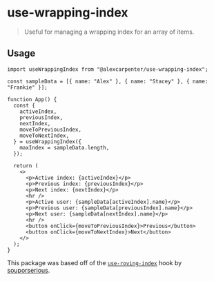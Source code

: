 # use-wrapping-index

> Useful for managing a wrapping index for an array of items.

## Usage

```tsx
import useWrappingIndex from "@alexcarpenter/use-wrapping-index";

const sampleData = [{ name: "Alex" }, { name: "Stacey" }, { name: "Frankie" }];

function App() {
  const {
    activeIndex,
    previousIndex,
    nextIndex,
    moveToPreviousIndex,
    moveToNextIndex,
  } = useWrappingIndex({
    maxIndex = sampleData.length,
  });

  return (
    <>
      <p>Active index: {activeIndex}</p>
      <p>Previous index: {previousIndex}</p>
      <p>Next index: {nextIndex}</p>
      <hr />
      <p>Active user: {sampleData[activeIndex].name}</p>
      <p>Previous user: {sampleData[previousIndex].name}</p>
      <p>Next user: {sampleData[nextIndex].name}</p>
      <hr />
      <button onClick={moveToPreviousIndex}>Previous</button>
      <button onClick={moveToNextIndex}>Next</button>
    </>
  );
}
```

This package was based off of the [`use-roving-index`](https://github.com/souporserious/use-roving-index) hook by [souporserious](https://github.com/souporserious).
